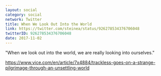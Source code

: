 ```yaml
---
layout: social
category: social
network: Twitter
title: When We Look Out Into the World
link: https://twitter.com/steinea/status/926278534376706048
twitterID: 926278534376706048
date: 2017-11-02
---
```


"When we look out into the world, we are really looking into ourselves."

<https://www.vice.com/en/article/7x4884/trackless-goes-on-a-strange-pilgrimage-through-an-unsettling-world>
